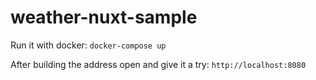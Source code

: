 # weather-nuxt-sample

Run it with docker:
`docker-compose up`

After building the address open and give it a try:
`http://localhost:8080`
